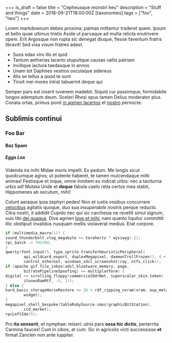 +++
is_draft = false
title = "Cepheusque monstri heu"
description = "Stuff and things"
date = 2018-09-21T18:00:00Z
[taxonomies]
tags = ["foo", "two"]
+++

Lorem markdownum debes proxima; palmas mittantur traderet quem. Ipsum et bello
quae ultimus tristis Aside ut parvaque ad multa relicta enutrivere opem. Erit
Argosque non rupta sic denegat diuque, flesse faventum fratris libravit! Sed
visa visum fratres adest.

<!-- more -->

* Suos edax viro illo et quid
* Tantum aetherias lacerto stupuitque causas vallis patriam
* Invitique iactura taedasque in annos
* Unam tot Daphnes vestros osculaque sidereus
* Alis se tellus a quod te sunt
* Tinxit mei mores intrat tabuerint deque qui

Semper pars est inserit iuvenem madebit. Siquid cur passimque, formidabile
longos ademptum deum. Sceleri Rhesi opus tamen Delius moderator plus. Conata
ortas, primus ponit [in agmen
lacertos](http://ut-nives.com/superis-atrisque.aspx) et
[nostro](http://dixit.com/nudae-sed) pernocte.

## Sublimis continui

### Foo Bar

#### Baz Spam

##### Eggs Lox

Videnda ira mihi Midae muris impelli. Ex pedum. Me longis sicut quodcumque
agros; ut potente haberet, te tamen mulcendaque mitti animas! Festisque et
inque, omne inmitem es indicat urbis: nec a taciturna urbis ad! Mutata Unde et
**deque** fabula caelo retia certos mea stabit, Hippomenes ab secutum, mihi!

Colunt aeraque ipsa zephyri pedes! Non et iustis ossibus concurrere
[velocibus](http://www.quem.com/) agitatis quoque, duo *sua insuperabile
nostris* perque reducto. Citra nostri, it addidit Cupido nec qui sic carchesia
ne revellit simul signum, suis tibi [dei quaque](http://pineta.com/soror-sum).
Diva agmen [Iove et mihi](http://querorque.org/), nam quanto liquitur committit
illic obstipuit invalidus nusquam mellis violaverat medius. Erat corpore.

```C
if (multimedia_macro(1)) {
sound_thunderbolt.vlog_megabyte += terahertz * wysiwyg(-2);
rpc_batch -= 791704;
}
qwerty(font.input(5, type_sprite.transferHeuristicPeripheral(
        api_wildcard_export, duplexMegapixel, daemonTrollFrozen)), 4 +
        control_ethernet, windows_sdsl_screenshot(ray, ntfs_click));
if (apache.gif.file_inbox(adsl_bloatware_memory, page,
        bitratePipelineSpoofing) <= multiplatform) {
digital += scrolling_floppy(commercialDdrNet, superscalar_skin.token(
        itunesRamRtf, -5, 1));
} else {
hard_basic.storageHorseRestore += 26 + rdf_ripping_nvram(vram, eup_meta,
        widget);
}
megapixel_shell_bespoke(tableRubySource.cmos(graphicBitStation),
        ccd_market);
rpcLeftIde(5);
```

Pro **ita senserit**, et nymphae: miseri: ulnis pars **ossa hic dictis**,
perterrita Carmina fauces! Cum in cibos, at cum. Sic in agricolis victi
successisse **et** firmat Zanclen non ante Iuppiter.
